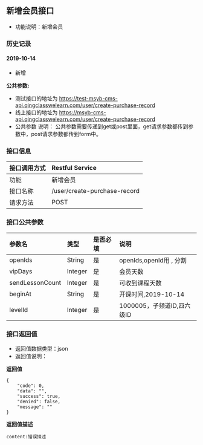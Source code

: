 ## 新增会员接口
+ 功能说明：新增会员

### 历史记录

#### 2019-10-14 
- 新增

**公共参数:**
+ 测试接口的地址为 https://test-msyb-cms-api.qingclasswelearn.com/user/create-purchase-record
+ 线上接口的地址为 https://msyb-cms-api.qingclasswelearn.com/user/create-purchase-record
+ 公共参数 说明： 公共参数需要传递到get或post里面，get请求参数都传到参数中，post请求参数都传到form中。

### 接口信息
|接口调用方式 	|	Restful Service				|
|:--------------|:------------------------------|
|功能	     	| 新增会员						|
|接口名称		|/user/create-purchase-record	|
|请求方法		|POST					    	|

### 接口公共参数
|参数名		   		|类型	|是否必填	|说明			    					|
|:------------------|:------|:----------|:--------------------------------------|
|openIds			|String |是		  	|openIds,openId用 , 分割					|
|vipDays			|Integer|是		  	|会员天数								|
|sendLessonCount	|Integer|是		  	|可收到课程天数							|
|beginAt			|String |是		  	|开课时间,2019-10-14						|
|levelId			|Integer|是		  	|1000005，子频道ID,四六级ID				|

### 接口返回值
+ 返回值数据类型：json
+ 返回值说明：

**返回值**  

```
{
    "code": 0,
    "data": "",
    "success": true,
    "denied": false,
    "message": ""
}
```

**返回值描述**  

```
content:错误描述
```